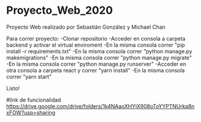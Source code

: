 # Proyecto_Web_2020
Proyecto Web realizado por Sebastián González y Michael Chan 

Para correr proyecto:
-Clonar repositorio
-Acceder en consola a carpeta backend y activar el virtual enviroment
-En la misma consola correr "pip install -r requirements.txt"
-En la misma consola correr "python manage.py makemigrations"
-En la misma consola correr "python manage.py migrate"
-En la misma consola correr "python manage.py runserver"
-Acceder en otra consola a carpeta react y correr "yarn install"
-En la misma consola correr "yarn start"

Listo!

#link de funcionalidad 
https://drive.google.com/drive/folders/1k4NAaoXHYjX908oToYYPTNUrka8nxFOW?usp=sharing
